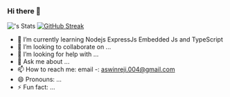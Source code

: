 ### Hi there 👋

![<aswinrejidev>'s Stats](https://github-readme-stats.vercel.app/api?username=aswinrejidev&theme=vue-dark&show_icons=true&hide_border=true&count_private=true)
[![GitHub Streak](https://streak-stats.demolab.com?user=aswinrejidev)](https://git.io/streak-stats)

<!-- - 🔭 I’m currently working on ... -->
- 🌱 I’m currently learning Nodejs ExpressJs Embedded Js and TypeScript 
- 👯 I’m looking to collaborate on ...
- 🤔 I’m looking for help with ...
- 💬 Ask me about ...
- 📫 How to reach me: email -: aswinreji.004@gmail.com
- 😄 Pronouns: ...
- ⚡ Fun fact: ...
